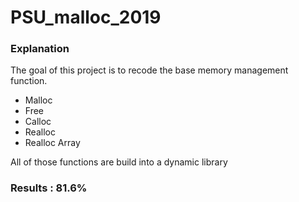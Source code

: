 # PSU_malloc_2019

### Explanation

The goal of this project is to recode the base memory management function.
  - Malloc
  - Free
  - Calloc
  - Realloc
  - Realloc Array
  
All of those functions are build into a dynamic library

### Results : 81.6%
